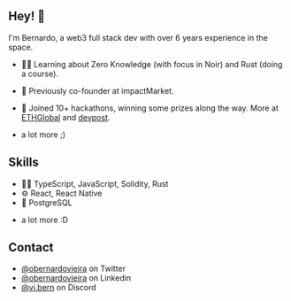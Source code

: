 ## Hey! 👋
I'm Bernardo, a web3 full stack dev with over 6 years experience in the space.

- 👨‍💻 Learning about Zero Knowledge (with focus in Noir) and Rust (doing a course).

- 🦔 Previously co-founder at impactMarket.

- 🧭 Joined 10+ hackathons, winning some prizes along the way. More at [ETHGlobal](https://ethglobal.com/) and [devpost](https://devpost.com/obernardovieira).

+ a lot more ;)

## Skills
- 👨‍💻 TypeScript, JavaScript, Solidity, Rust
- ⚙️ React, React Native
- 💽 PostgreSQL
+ a lot more :D

## Contact
- [@obernardovieira](https://twitter.com/obernardovieira) on Twitter
- [@obernardovieira](https://linkedin.com/in/obernardovieira) on Linkedin
- [@vi.bern](https://discord.gg/vi.bern) on Discord
